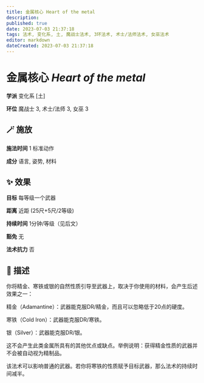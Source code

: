```yaml
---
title: 金属核心 Heart of the metal
description: 
published: true
date: 2023-07-03 21:37:18
tags: 法术, 变化系, 土, 魔战士法术, 3环法术, 术士/法师法术, 女巫法术
editor: markdown
dateCreated: 2023-07-03 21:37:18
---
```


# **金属核心** *Heart of the metal*

**学派** 变化系 \[土\] 

**环位** 魔战士 3, 术士/法师 3, 女巫 3

## 🪄 施放

**施法时间** 1 标准动作

**成分** 语言, 姿势, 材料

## ✨ 效果 

**目标** 每等级一个武器 

**距离** 近距 (25尺+5尺/2等级)  

**持续时间** 1分钟/等级（见后文） 

**豁免** 无

**法术抗力** 否

## 📖 描述

你将精金、寒铁或银的自然性质引导至武器上，取决于你使用的材料，会产生后述效果之一：

精金（Adamantine）：武器能克服DR/精金，而且可以忽略低于20点的硬度。

寒铁（Cold Iron）：武器能克服DR/寒铁。

银（Silver）：武器能克服DR/银。

这不会产生此类金属所具有的其他优点或缺点。举例说明：获得精金性质的武器并不会被自动视为精制品。

该法术可以影响普通的武器。若你将寒铁的性质赋予目标武器，那么法术的持续时间减半。
    